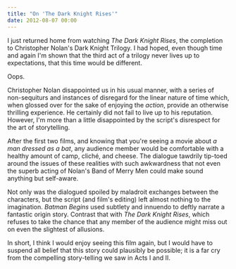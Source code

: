 ```yaml
---
title: "On 'The Dark Knight Rises'"
date: 2012-08-07 00:00
---
```


<import><p>I just returned home from watching <em>The Dark Knight Rises</em>, the completion to Christopher Nolan's Dark Knight Trilogy. I had hoped, even though time and again I'm shown that the third act of a trilogy never lives up to expectations, that this time would be different.</p>
<p>Oops.<!--more--></p>
<p>Christopher Nolan disappointed us in his usual manner, with a series of non-sequiturs and instances of disregard for the linear nature of time which, when glossed over for the sake of enjoying the <em>action</em>, provide an otherwise thrilling experience. He certainly did not fail to live up to his reputation. However, I'm more than a little disappointed by the script's disrespect for the art of storytelling.</p>
<p>After the first two films, and knowing that you're seeing a movie about <em>a man dressed as a bat</em>, any audience member would be comfortable with a healthy amount of camp, cliché, and cheese. The dialogue tawdrily tip-toed around the issues of these realities with such awkwardness that not even the superb acting of Nolan's Band of Merry Men could make sound anything but self-aware.</p>
<p>Not only was the dialogued spoiled by maladroit exchanges between the characters, but the script (and film's editing) left almost nothing to the imagination. <em>Batman Begins</em> used subtlety and innuendo to deftly narrate a fantastic origin story. Contrast that with <em>The Dark Knight Rises</em>, which refuses to take the chance that any member of the audience might miss out on even the slightest of allusions.</p>
<p>In short, I think I would enjoy seeing this film again, but I would have to suspend all belief that this story could plausibly be possible; it is a far cry from the compelling story-telling we saw in Acts I and II.</p></import>

<!-- more -->

